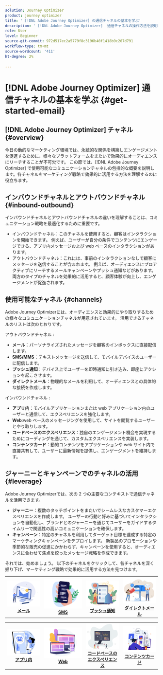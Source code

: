 ```yaml
---
solution: Journey Optimizer
product: journey optimizer
title: ' [!DNL Adobe Journey Optimizer] の通信チャネルの基本を学ぶ'
description: ' [!DNL Adobe Journey Optimizer]  通信チャネルの操作方法を説明します。'
role: User
level: Beginner
source-git-commit: 972d517ec2a5779f8c3196b40f1418b9c207d791
workflow-type: tm+mt
source-wordcount: '411'
ht-degree: 2%

---
```



# [!DNL Adobe Journey Optimizer] 通信チャネルの基本を学ぶ {#get-started-email}

## [!DNL Adobe Journey Optimizer] チャネル {#overview}

今日の動的なマーケティング環境では、永続的な関係を構築しエンゲージメントを促進するために、様々なプラットフォームをまたいで効果的にオーディエンスにリーチすることが不可欠です。 この節では、[!DNL Adobe Journey Optimizer] で使用可能なコミュニケーションチャネルの包括的な概要を説明します。各チャネルをマーケティング戦略で効果的に活用する方法を理解するのに役立ちます。

## インバウンドチャネルとアウトバウンドチャネル {#inbound-outbound}

インバウンドチャネルとアウトバウンドチャネルの違いを理解することは、コミュニケーション戦略を最適化するために重要です。
* インバウンドチャネル：このチャネルを使用すると、顧客はインタラクションを開始できます。 例えば、ユーザーが自分の条件でコンテンツにエンゲージできる、アプリ内メッセージおよび web ベースのインタラクションがあります。
* アウトバウンドチャネル：これには、事前のインタラクションなしで顧客にメッセージを送信することが含まれます。 例えば、オーディエンスにプロアクティブにリーチするメールキャンペーンやプッシュ通知などがあります。
両方のタイプのチャネルを効果的に活用すると、顧客体験が向上し、エンゲージメントが促進されます。

## 使用可能なチャネル {#channels}

Adobe Journey Optimizerには、オーディエンスと効果的にやり取りするための様々なコミュニケーションチャネルが用意されています。 活用できるチャネルのリストは次のとおりです。

アウトバウンドチャネル :

* **メール**：パーソナライズされたメッセージを顧客のインボックスに直接配信します。
* **SMS/MMS**：テキストメッセージを送信して、モバイルデバイスのユーザーに配信します。
* **プッシュ通知**：デバイス上でユーザーを即時通知に引き込み、即座にアクションを起こさせます。
* **ダイレクトメール**：物理的なメールを利用して、オーディエンスとの具体的な接続を作成します。

インバウンドチャネル :

* **アプリ内**：モバイルアプリケーションまたは web アプリケーション内のユーザーと通信して、エクスペリエンスを強化します。
* **Web**:web ベースのメッセージングを使用して、サイトを閲覧するユーザーとやり取りします。
* **コードベースのエクスペリエンス**：独自のエンゲージメント機会を実現するためにコーディングを通じて、カスタムエクスペリエンスを実装します。
* **コンテンツカード**：動的コンテンツをアプリケーションや web サイト内で直接共有して、ユーザーに最新情報を提供し、エンゲージメントを維持します。

## ジャーニーとキャンペーンでのチャネルの活用 {#leverage}

Adobe Journey Optimizerでは、次の 2 つの主要なコンテキストで通信チャネルを活用できます。

* **ジャーニー**：複数のタッチポイントをまたいでシームレスなカスタマーエクスペリエンスを作成します。 ユーザーの行動と好みに基づいてインタラクションを自動化し、ブランドとのジャーニーを通じてユーザーをガイドするタイムリーで関連性の高いコミュニケーションを確保します。
* **キャンペーン**：特定のチャネルを利用してターゲット目標を達成する特定のマーケティングキャンペーンをデプロイします。 新製品のプロモーションや季節的な販売の促進にかかわらず、キャンペーンを使用すると、オーディエンスに合わせて焦点を絞ったメッセージ戦略を作成できます。

それでは、始めましょう。 以下のチャネルをクリックして、各チャネルを深く掘り下げ、マーケティング戦略で効果的に活用する方法を見つけます。

<table style="table-layout:fixed"><tr style="border: 0;">
<td><a href="../email/get-started-email.md"><img alt="メール" src="assets/do-not-localize/email.png"></a>
<div align="center"><a href="../email/get-started-email.md"><strong>メール</strong></a></div></td>
<td><a href="../sms/get-started-sms.md"><img alt="SMS" src="assets/do-not-localize/sms.png"></a>
<div align="center"><a href="../sms/get-started-sms.md"><strong>SMS</strong></a></div></td>
<td><a href="../push/get-started-push.md"><img alt="プッシュ" src="assets/do-not-localize/push.png"></a>
<div align="center"><a href="../push/get-started-push.md"><strong> プッシュ通知 </strong></a></div></td>
<td><a href="../direct-mail/get-started-direct-mail.md"><img alt="ダイレクトメール" src="assets/do-not-localize/direct-mail.jpg"></a>
<div align="center"><a href="../direct-mail/get-started-direct-mail.md"><strong>ダイレクトメール</strong></a></div></td>
</tr></table>

<table style="table-layout:fixed"><tr style="border: 0;">
<td><a href="../in-app/get-started-in-app.md"><img alt="アプリ内" src="assets/do-not-localize/inapp.jpg"></a>
<div align="center"><a href="../in-app/get-started-in-app.md"><strong> アプリ内 </strong></a></div></td>
<td><a href="../web/get-started-web.md"><img alt="web" src="assets/do-not-localize/web.jpg"></a>
<div align="center"><a href="../web/get-started-web.md"><strong>Web</strong></a></div></td>
<td><a href="../code-based/get-started-code-based.md"><img alt="コードベースのエクスペリエンス" src="assets/do-not-localize/code.png"></a>
<div align="center"><a href="../code-based/get-started-code-based.md"><strong>コードベースのエクスペリエンス</strong></a></div></td>
<td><a href="../content-card/get-started-content-card.md"><img alt="コンテンツカード" src="assets/do-not-localize/cards.png"></a>
<div align="center"><a href="../content-card/get-started-content-card.md"><strong> コンテンツカード </strong></a></div></td>
</tr></table>
